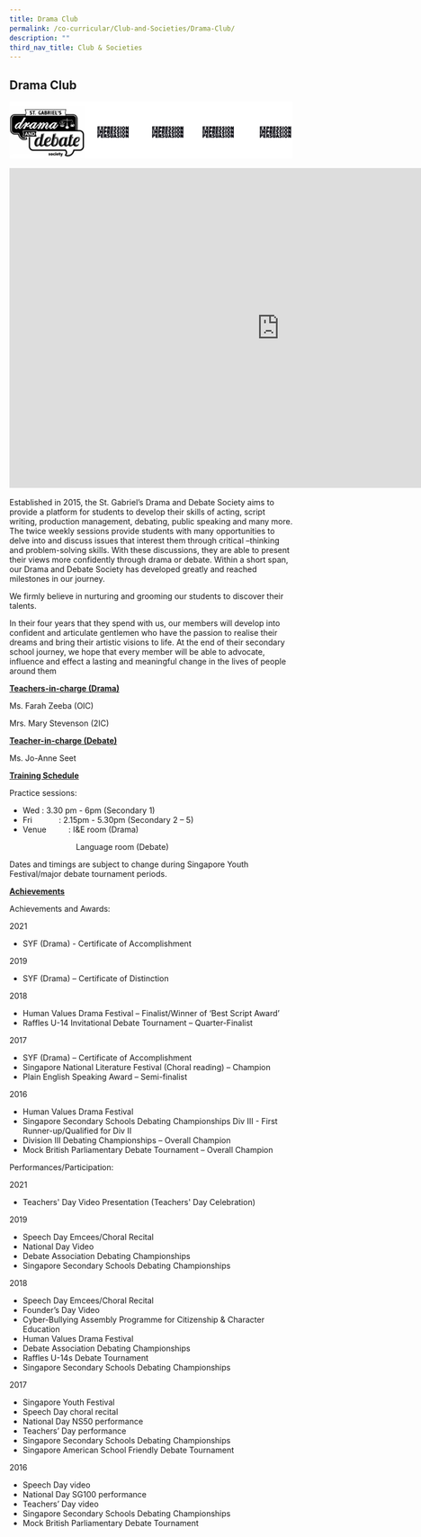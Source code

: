 ```yaml
---
title: Drama Club
permalink: /co-curricular/Club-and-Societies/Drama-Club/
description: ""
third_nav_title: Club & Societies
---
```

## Drama Club

![](/images/Drama%20and%20Debate%20Society%20Logo.png)

<iframe allowfullscreen="true" height="569" width="960" frameborder="0" src="https://docs.google.com/presentation/d/e/2PACX-1vR46HHOi64IaOAouY1FMqAKLcBJxdIJy_rmNZ8uEVSAMBLK3oTG_MR3NcLEZQs2UxWJj_Gfwb55vWbv/embed?start=false&amp;loop=false&amp;delayms=3000"></iframe>

Established in 2015, the St. Gabriel’s Drama and Debate Society aims to provide a platform for students to develop their skills of acting, script writing, production management, debating, public speaking and many more. The twice weekly sessions provide students with many opportunities to delve into and discuss issues that interest them through critical –thinking and problem-solving skills. With these discussions, they are able to present their views more confidently through drama or debate. Within a short span, our Drama and Debate Society has developed greatly and reached milestones in our journey.&nbsp;

  

We firmly believe in nurturing and grooming our students to discover their talents.&nbsp;

In their four years that they spend with us, our members will develop into confident and articulate gentlemen who have the passion to realise their dreams and bring their artistic visions to life. At the end of their secondary school journey, we hope that every member will be able to advocate, influence and effect a lasting and meaningful change in the lives of people around them

  

**<u>Teachers-in-charge (Drama)</u>**

Ms. Farah Zeeba (OIC)&nbsp;

Mrs. Mary Stevenson (2IC)

  

**<u>Teacher-in-charge (Debate)</u>**  

Ms. Jo-Anne Seet

  

**<u>Training Schedule</u>**

Practice sessions:

*   Wed : 3.30 pm - 6pm (Secondary 1)
*   Fri&nbsp; &nbsp; &nbsp; &nbsp; &nbsp; &nbsp;&nbsp;: 2.15pm - 5.30pm (Secondary 2 – 5)
*   Venue&nbsp; &nbsp; &nbsp; &nbsp; &nbsp;&nbsp;: I&amp;E room (Drama)

&nbsp; &nbsp; &nbsp; &nbsp; &nbsp; &nbsp; &nbsp; &nbsp; &nbsp; &nbsp; &nbsp; &nbsp; &nbsp; &nbsp; &nbsp; Language room (Debate)

  

Dates and timings are subject to change during Singapore Youth Festival/major debate tournament periods.

  

**<u>Achievements</u>**

Achievements and Awards:

2021&nbsp;

*   SYF (Drama) - Certificate of Accomplishment

  

2019

*   SYF (Drama) – Certificate of Distinction

  

2018

*   Human Values Drama Festival – Finalist/Winner of ‘Best Script Award’
*   Raffles U-14 Invitational Debate Tournament – Quarter-Finalist

  

2017

*   SYF (Drama) – Certificate of Accomplishment
*   Singapore National Literature Festival (Choral reading) – Champion
*   Plain English Speaking Award – Semi-finalist

  

2016

*   Human Values Drama Festival
*   Singapore Secondary Schools Debating Championships Div III - First Runner-up/Qualified for Div II
*   Division III Debating Championships – Overall Champion
*   Mock British Parliamentary Debate Tournament – Overall Champion

  

Performances/Participation:

2021

*   Teachers' Day Video Presentation&nbsp;(Teachers' Day Celebration)

  

2019

*   Speech Day Emcees/Choral Recital&nbsp;
*   National Day Video
*   Debate Association Debating Championships&nbsp;
*   Singapore Secondary Schools Debating Championships&nbsp;

  

2018

*   Speech Day Emcees/Choral Recital
*   Founder’s Day Video
*   Cyber-Bullying Assembly Programme for Citizenship &amp; Character Education
*   Human Values Drama Festival
*   Debate Association Debating Championships
*   Raffles U-14s Debate Tournament
*   Singapore Secondary Schools Debating Championships

  

2017

*   Singapore Youth Festival
*   Speech Day choral recital
*   National Day NS50 performance
*   Teachers’ Day performance
*   Singapore Secondary Schools Debating Championships
*   Singapore American School Friendly Debate Tournament

  

2016

*   Speech Day video
*   National Day SG100 performance
*   Teachers’ Day video
*   Singapore Secondary Schools Debating Championships
*   Mock British Parliamentary Debate Tournament